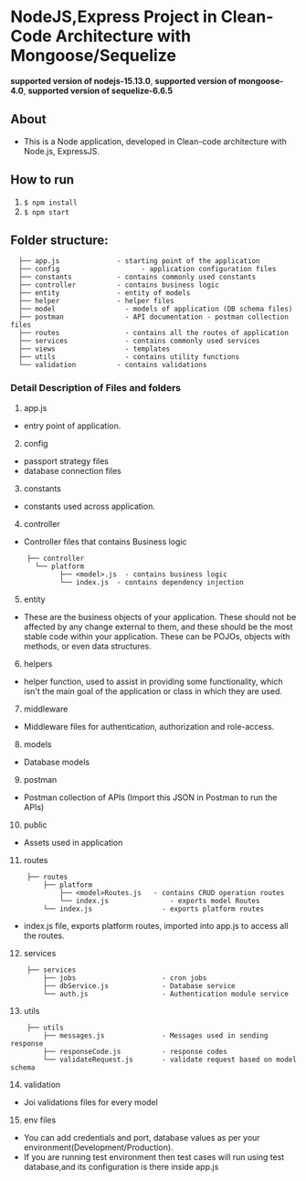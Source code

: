 # NodeJS,Express Project in Clean-Code Architecture with Mongoose/Sequelize

**supported version of nodejs-15.13.0**,
**supported version of mongoose-4.0**,
**supported version of sequelize-6.6.5**

## About 
- This is a Node application, developed in Clean-code architecture with Node.js, ExpressJS.

## How to run
1. ```$ npm install```
2. ```$ npm start```

## Folder structure:
```
  ├── app.js              - starting point of the application
  ├── config			        - application configuration files
  ├── constants           - contains commonly used constants 
  ├── controller          - contains business logic 
  ├── entity              - entity of models
  ├── helper              - helper files
  ├── model       		    - models of application (DB schema files)
  ├── postman      		    - API documentation - postman collection files
  ├── routes       		    - contains all the routes of application
  ├── services     		    - contains commonly used services
  ├── views        		    - templates
  ├── utils        		    - contains utility functions   
  └── validation          - contains validations 
```

### Detail Description of Files and folders

1. app.js
- entry point of application.

2. config
- passport strategy files
- database connection files

3. constants
- constants used across application.

4. controller
- Controller files that contains Business logic
```
	├── controller               
      └── platform
			├── <model>.js  - contains business logic
			└── index.js  - contains dependency injection
```

5. entity
- These are the business objects of your application. These should not be affected by any change external to them, and these should be the most stable code within your application. 
These can be POJOs, objects with methods, or even data structures.

6. helpers
- helper function, used to assist in providing some functionality, which isn't the main goal of the application or class in which they are used.

7. middleware
- Middleware files for authentication, authorization and role-access.

8. models
- Database models 

9. postman
- Postman collection of APIs (Import this JSON in Postman to run the APIs)

10. public 
- Assets used in application

11. routes
```
	├── routes
		├── platform
			├── <model>Routes.js   - contains CRUD operation routes
			└── index.js               - exports model Routes
		└── index.js                 - exports platform routes

```
- index.js file, exports platform routes, imported into app.js to access all the routes.

12. services
```
	├── services
		├── jobs                     - cron jobs
		├── dbService.js             - Database service
		└── auth.js                  - Authentication module service

```

13. utils
```
	├── utils
		├── messages.js              - Messages used in sending response 
		├── responseCode.js          - response codes 
		└── validateRequest.js       - validate request based on model schema

```

14. validation
- Joi validations files for every model

15. env files
- You can add credentials and port, database values as per your environment(Development/Production).
- If you are running test environment then test cases will run using test database,and its configuration is there inside app.js

